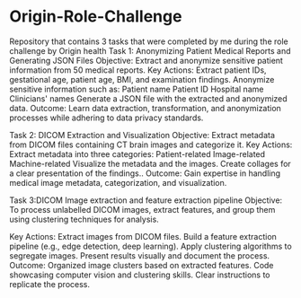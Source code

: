 # Origin-Role-Challenge
Repository that contains 3 tasks that were completed by me during the role challenge by Origin health
Task 1: Anonymizing Patient Medical Reports and Generating JSON Files
Objective: Extract and anonymize sensitive patient information from 50 medical reports.
Key Actions:
Extract patient IDs, gestational age, patient age, BMI, and examination findings.
Anonymize sensitive information such as:
Patient name
Patient ID
Hospital name
Clinicians' names
Generate a JSON file with the extracted and anonymized data.
Outcome: Learn data extraction, transformation, and anonymization processes while adhering to data privacy standards.

Task 2: DICOM Extraction and Visualization
Objective: Extract metadata from DICOM files containing CT brain images and categorize it.
Key Actions:
Extract metadata into three categories:
Patient-related
Image-related
Machine-related
Visualize the metadata and the images.
Create collages for a clear presentation of the findings..
Outcome: Gain expertise in handling medical image metadata, categorization, and visualization.

Task 3:DICOM Image extraction and feature extraction pipeline
Objective:
To process unlabelled DICOM images, extract features, and group them using clustering techniques for analysis.

Key Actions:
Extract images from DICOM files.
Build a feature extraction pipeline (e.g., edge detection, deep learning).
Apply clustering algorithms to segregate images.
Present results visually and document the process.
Outcome:
Organized image clusters based on extracted features.
Code showcasing computer vision and clustering skills.
Clear instructions to replicate the process.






